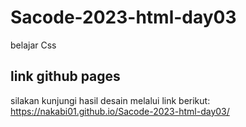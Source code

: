 # Sacode-2023-html-day03
belajar Css

## link github pages

silakan kunjungi hasil desain melalui link berikut:
https://nakabi01.github.io/Sacode-2023-html-day03/
